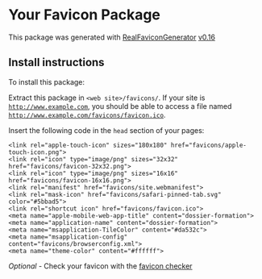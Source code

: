 # Your Favicon Package

This package was generated with [RealFaviconGenerator](https://realfavicongenerator.net/) [v0.16](https://realfavicongenerator.net/change_log#v0.16)

## Install instructions

To install this package:

Extract this package in <code>&lt;web site&gt;/favicons/</code>. If your site is <code>http://www.example.com</code>, you should be able to access a file named <code>http://www.example.com/favicons/favicon.ico</code>.

Insert the following code in the `head` section of your pages:

    <link rel="apple-touch-icon" sizes="180x180" href="favicons/apple-touch-icon.png">
    <link rel="icon" type="image/png" sizes="32x32" href="favicons/favicon-32x32.png">
    <link rel="icon" type="image/png" sizes="16x16" href="favicons/favicon-16x16.png">
    <link rel="manifest" href="favicons/site.webmanifest">
    <link rel="mask-icon" href="favicons/safari-pinned-tab.svg" color="#5bbad5">
    <link rel="shortcut icon" href="favicons/favicon.ico">
    <meta name="apple-mobile-web-app-title" content="dossier-formation">
    <meta name="application-name" content="dossier-formation">
    <meta name="msapplication-TileColor" content="#da532c">
    <meta name="msapplication-config" content="favicons/browserconfig.xml">
    <meta name="theme-color" content="#ffffff">

*Optional* - Check your favicon with the [favicon checker](https://realfavicongenerator.net/favicon_checker)